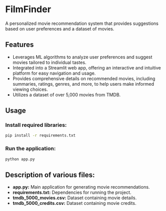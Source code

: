 # FilmFinder
A personalized movie recommendation system that provides suggestions based on user preferences and a dataset of movies.

## Features
- Leverages ML algorithms to analyze user preferences and suggest movies tailored to individual tastes.
- Integrated into a Streamlit web app, offering an interactive and intuitive platform for easy navigation and usage.
- Provides comprehensive details on recommended movies, including summaries, ratings, genres, and more, to help users make informed viewing choices.
- Utilizes a dataset of over 5,000 movies from TMDB.

## Usage
### Install required libraries:
```bash
pip install -r requirements.txt
```

### Run the application:
```bash
python app.py
```

## Description of various files:
- **app.py:** Main application for generating movie recommendations.
- **requirements.txt:** Dependencies for running the project.
- **tmdb_5000_movies.csv:** Dataset containing movie details.
- **tmdb_5000_credits.csv:** Dataset containing movie credits.
